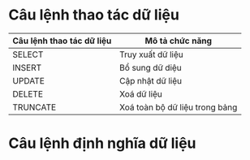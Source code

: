 # Câu lệnh thao tác dữ liệu

| Câu lệnh thao tác dữ liệu | Mô tả chức năng                |
| ------------------------- | ------------------------------ |
| SELECT                    | Truy xuất dữ liệu              |
| INSERT                    | Bổ sung dữ diệu                |
| UPDATE                    | Cập nhật dữ liệu               |
| DELETE                    | Xoá dữ liệu                    |
| TRUNCATE                  | Xoá toàn bộ dữ liệu trong bảng |

# Câu lệnh định nghĩa dữ liệu
